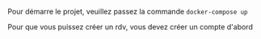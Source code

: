 Pour démarre le projet, veuillez passez la commande `docker-compose up`

Pour que vous puissez créer un rdv, vous devez créer un compte d'abord
